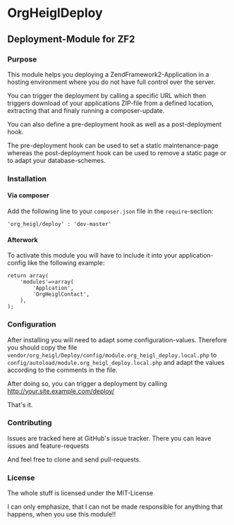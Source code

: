 # OrgHeiglDeploy

## Deployment-Module for ZF2

### Purpose

This module helps you deploying a ZendFramework2-Application in a hosting
environment where you do not have full control over the server.

You can trigger the deployment by calling a specific URL which then triggers
download of your applications ZIP-file from a defined location, extracting that 
and finaly running a composer-update.

You can also define a pre-deployment hook as well as a post-deployment hook.

The pre-deployment hook can be used to set a static maintenance-page whereas the 
post-deployment hook can be used to remove a static page or to adapt your 
database-schemes.

### Installation

#### Via composer
Add the following line to your ``composer.json`` file in the ``require``-section:

    'org_heigl/deploy' : 'dev-master'

#### Afterwork
   
To activate this module you will have to include it into your application-config
like the following example:

    return array(
        'modules'=>array(
            'Applcation',
            'OrgHeiglContact',
        ),
    );
    
### Configuration

After installing you will need to adapt some configuration-values. Therefore 
you should copy the file ``vendor/org_heigl/Deploy/config/module.org_heigl_deploy.local.php``
to ``config/autoload/module.org_heigl_deploy.local.php`` and adapt the values 
according to the comments in the file.

After doing so, you can trigger a deployment by calling 
http://your.site.example.com/deploy/<yourSecurityToken>

That's it.

### Contributing

Issues are tracked here at GitHub's issue tracker. There you can leave issues
and feature-requests

And feel free to clone and send pull-requests.

### License

 The whole stuff is licensed under the MIT-License
 
I can only emphasize, that I can not be made responsible for anything that 
happens, when you use this module!!